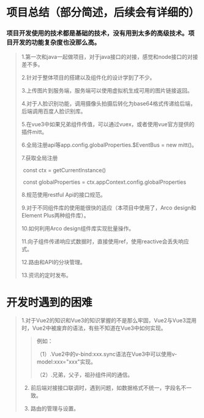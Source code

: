 # 项目总结（部分简述，后续会有详细的）

### 项目开发使用的技术都是基础的技术，没有用到太多的高级技术。项目开发的功能复杂度也没那么高。



> 1.第一次和java一起做项目，对于java接口的对接，感觉和node接口的对接差不多。
>
> 2.针对于整体项目的搭建以及组件化的设计学到了不少。
>
> 3.上传图片到服务端，服务端可以使用虚拟机生成可用的图片链接返回。
>
> 4.对于人脸识别功能，调用摄像头拍摄后转化为base64格式传递给后端，后端调用百度人脸识别库。
>
> 5.在vue3中如果兄弟组件传值，可以通过vuex，或者使用vue官方提供的插件mitt。
>
> 6.全局注册api等app.config.globalProperties.$EventBus = new mitt()。
>
> 7.获取全局注册
>
> ​	const ctx = getCurrentInstance()
>
> ​    const globalProperties = ctx.appContext.config.globalProperties
>
> 8.规范使用restful Api的接口规范。
>
> 9.对于不同组件库的使用能很快的适应（本项目中使用了，Arco design和Element Plus两种组件库）。
>
> 10.如何利用Arco design组件库实现批量操作。
>
> 11.向子组件传递响应式数据时，直接使用ref，使用reactive会丢失响应式。
>
> 12.路由和API的分块管理。
>
> 13.资讯的定时发布。



# 开发时遇到的困难

> 1.对于Vue2的知识和Vue3的知识掌握的不是那么牢固，Vue2与Vue3混用时，Vue2中被废弃的语法，有些不知道在Vue3中如何实现。
>
> > 例如：
> >
> > （1）.Vue2中的v-bind:xxx.sync语法在Vue3中可以使用v-model:xxx="xxx"实现。
> >
> > （2）.兄弟，父子，祖孙组件间的通信。
>
> 2. 前后端对接接口联调时，遇到问题，如数据格式不统一，字段名不一致。
>
> 3. 路由的管理与设置。

